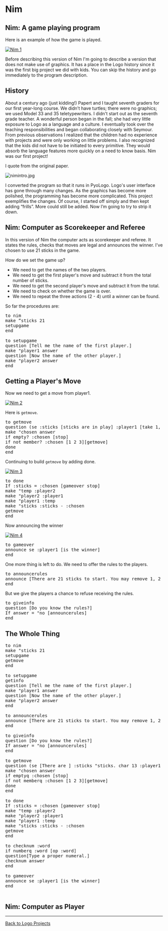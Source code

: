 # Nim

## Nim: A game playing program

Here is an example of how the game is played.

[![Nim 1](../images/video54.png)](https://youtu.be/3PUHFXNQ50Q)

Before describing this version of Nim I'm going to describe a version
that does not make use of graphics. It has a place in the Logo history
since it was the first big project we did with kids. You can skip the
history and go immediately to the program description.

## History

About a century ago (just kidding!) Papert and I taught seventh
graders for our first year-long course. We didn’t have turtles; there
were no graphics; we used Model 33 and 35 teletypewriters. I didn't
start out as the seventh grade teacher. A wonderful person began in
the fall; she had very little exposure to Logo as a language and a
culture. I eventually took over the teaching responsibilities and
began collaborating closely with Seymour. From previous observations I
realized that the children had no experience with projects and were
only working on little problems. I also recognized that the kids did
not have to be initiated to every primitive. They would absorb the
language features more quickly on a need to know basis. Nim was our
first project!

I quote from the original paper.

![nimintro.jpg](../images/nimintro.jpg)

I converted the program so that it runs in PyoLogo. Logo's user
interface has gone through many changes. As the graphics has become
more polished, the programming has become more complicated. This
project exemplifies the changes. Of course, I started off simply and
then kept adding “frills”. More could still be added. Now I’m going to
try to strip it down.

## Nim: Computer as Scorekeeper and Referee

In this version of Nim the computer acts as scorekeeper and
referee. It states the rules, checks that moves are legal and
announces the winner. I've chosen to use 21 sticks in the game.

How do we set the game up?
* We need to get the names of the two players.
* We need to get the first player's move and subtract it from the total number of sticks.
* We need to get the second player's move and subtract it from the total.
* We need to check on whether the game is over.
* We need to repeat the three actions (2 - 4) until a winner can be found.

So far the procedures are:

<pre>
to nim
make “sticks 21
setupgame
end

to setupgame
question [Tell me the name of the first player.]
make "player1 answer
question [Now the name of the other player.]
make "player2 answer
end
</pre>

## Getting a Player's Move

Now we need to get a move from player1.

[![Nim 2](../images/video55.png)](https://youtu.be/6awIHEFuVuw)

Here is `getmove`.

<pre>
to getmove
question (se :sticks [sticks are in play] :player1 [take 1, 2 or 3 sticks.] )
make "chosen answer
if empty? :chosen [stop]
if not member? :chosen [1 2 3][getmove]
done
end
</pre>

Continuing to build `getmove` by adding done.

[![Nim 3](../images/video56.png)](https://youtu.be/bkHLuK3n1y4)

<pre>
to done
If :sticks = :chosen [gameover stop]
make "temp :player2
make "player2 :player1
make "player1 :temp
make "sticks :sticks - :chosen
getmove
end
</pre>

Now announcing the winner

[![Nim 4](../images/video57.png)](https://youtu.be/D93EqIH3k_s)

<pre>
to gameover
announce se :player1 [is the winner]
end
</pre>

One more thing is left to do. We need to offer the rules to the players.

<pre>
to announcerules
announce [There are 21 sticks to start. You may remove 1, 2 or 3. The player who takes the last stick wins. This is probably too vague, but try playing and I'll correct your mistakes.]
end
</pre>

But we give the players a chance to refuse receiving the rules.

<pre>
to giveinfo
question [Do you know the rules?]
If answer = "no [announcerules]
end
</pre>

## The Whole Thing

<pre>
to nim
make "sticks 21
setupgame
getmove
end

to setupgame
getinfo
question [Tell me the name of the first player.]
make "player1 answer
question [Now the name of the other player.]
make "player2 answer
end

to announcerules
announce [There are 21 sticks to start. You may remove 1, 2 or 3. The player who takes the last stick wins. This is probably too vague, but try playing and I'll correct your mistakes.]
end

to giveinfo
question [Do you know the rules?]
If answer = "no [announcerules]
end

to getmove
question (se [There are ] :sticks "sticks. char 13 :player1 [ may take 1, 2 or 3 sticks.] )
make "chosen answer
if emptyq :chosen [stop]
if not memberq :chosen [1 2 3][getmove]
done
end

to done
If :sticks = :chosen [gameover stop]
make "temp :player2
make "player2 :player1
make "player1 :temp
make "sticks :sticks - :chosen
getmove
end

to checknum :word
if numberq :word [op :word]
question[Type a proper numeral.]
checknum answer
end

to gameover
announce se :player1 [is the winner]
end

</pre>

## Nim: Computer as Player

----
[Back to Logo Projects](../LogoProjects.md)
